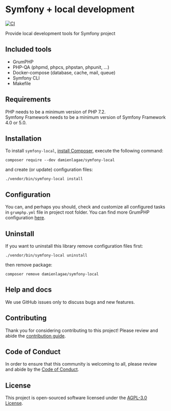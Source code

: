 # Symfony + local development

[![CI](https://github.com/damienlagae/symfony-local/actions/workflows/build.yml/badge.svg?branch=main)](https://github.com/damienlagae/symfony-local/actions/workflows/build.yml)

Provide local development tools for Symfony project

## Included tools
* GrumPHP
* PHP-QA (phpmd, phpcs, phpstan, phpunit, ...)
* Docker-compose (database, cache, mail, queue)
* Symfony CLI
* Makefile

## Requirements
PHP needs to be a minimum version of PHP 7.2.  
Symfony Framework needs to be a minimum version of Symfony Framework 4.0 or 5.0.

## Installation
To install `symfony-local`, [install Composer](https://getcomposer.org/download/), execute the following command:
```
composer require --dev damienlagae/symfony-local
```
and create (or update) configuration files:
```
./vendor/bin/symfony-local install
```

## Configuration
You can, and perhaps you should, check and customize all configured tasks in `grumphp.yml` file in project root folder.
You can find more GrumPHP configuration [here](https://github.com/phpro/grumphp/blob/master/doc/commands.md#installation).

## Uninstall
If you want to uninstall this library remove configuration files first:
```
./vendor/bin/symfony-local uninstall
```
then remove package:
```
composer remove damienlagae/symfony-local
```

## Help and docs

We use GitHub issues only to discuss bugs and new features.

## Contributing

Thank you for considering contributing to this project! Please review and abide the [contribution guide](docs/CONTRIBUTING.md).

## Code of Conduct

In order to ensure that this community is welcoming to all, please review and abide by the [Code of Conduct](docs/CODE_OF_CONDUCT.md).

## License

This project is open-sourced software licensed under the [AGPL-3.0 License](LICENSE).